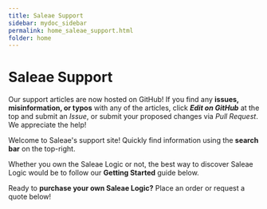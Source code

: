 ```yaml
---
title: Saleae Support
sidebar: mydoc_sidebar
permalink: home_saleae_support.html
folder: home
---
```


# Saleae Support

Our support articles are now hosted on GitHub! If you find any **issues, misinformation, or typos** with any of the articles, click _**Edit on GitHub**_ at the top and submit an _Issue_, or submit your proposed changes via _Pull Request_. We appreciate the help!

Welcome to Saleae's support site! Quickly find information using the **search bar** on the top-right.

Whether you own the Saleae Logic or not, the best way to discover Saleae Logic would be to follow our **Getting Started** guide below.



Ready to **purchase your own Saleae Logic?** Place an order or request a quote below!













